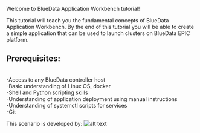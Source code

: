 Welcome to BlueData Application Workbench tutorial!

This tutorial will teach you the fundamental concepts of BlueData Application Workbench. By the end of this tutorial you will be able to create a simple application that can be used to launch clusters on BlueData EPIC platform.

## Prerequisites:

<br>-Access to any BlueData controller host
<br>-Basic understanding of Linux OS, docker
<br>-Shell and Python scripting skills
<br>-Understanding of application deployment using manual instructions
<br>-Understanding of systemctl scripts for services
<br>-Git

This scenario is developed by:
![alt text](https://theme.zdassets.com/theme_assets/893901/efec4daa46587b7cd2570cb01596b53d4863cdb1.jpg)


